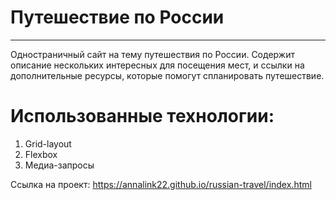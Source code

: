 # Путешествие по России
----------------
Одностраничный сайт на тему путешествия по России. Содержит описание нескольких интересных для посещения мест, и ссылки на дополнительные ресурсы, которые помогут спланировать путешествие.

# Использованные технологии:
1. Grid-layout
2. Flexbox
3. Медиа-запросы

Ссылка на проект:  https://annalink22.github.io/russian-travel/index.html
